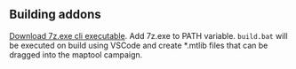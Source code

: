 ## Building addons

[Download 7z.exe cli executable](https://7-zip.org/download.html).
Add 7z.exe to PATH variable.
`build.bat` will be executed on build using VSCode and create *.mtlib files that can be dragged into the maptool campaign.